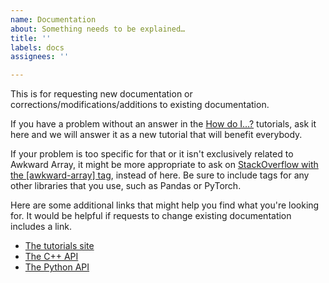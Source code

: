 ```yaml
---
name: Documentation
about: Something needs to be explained…
title: ''
labels: docs
assignees: ''

---
```


This is for requesting new documentation or corrections/modifications/additions to existing documentation.

If you have a problem without an answer in the [How do I…?](https://awkward-array.org/how-to.html) tutorials, ask it here and we will answer it as a new tutorial that will benefit everybody.

If your problem is too specific for that or it isn't exclusively related to Awkward Array, it might be more appropriate to ask on [StackOverflow with the [awkward-array] tag](https://stackoverflow.com/questions/tagged/awkward-array), instead of here. Be sure to include tags for any other libraries that you use, such as Pandas or PyTorch.

Here are some additional links that might help you find what you're looking for. It would be helpful if requests to change existing documentation includes a link.

   * [The tutorials site](https://scikit-hep.org/awkward-1.0/index.html)
   * [The C++ API](https://awkward-array.readthedocs.io/en/latest/_static/index.html)
   * [The Python API](https://awkward-array.readthedocs.io/en/latest/index.html)
